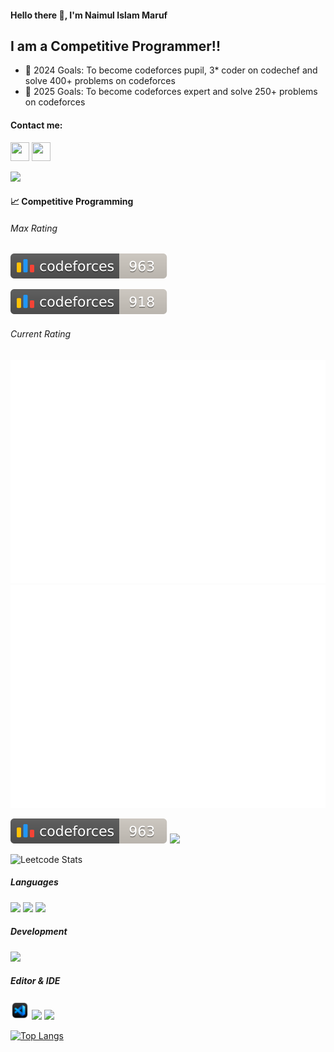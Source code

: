 #### Hello there 👋, I'm Naimul Islam Maruf

## I am a Competitive Programmer!!

- 🥅 2024 Goals: To become codeforces pupil, 3* coder on codechef and solve 400+ problems on codeforces
- 🥅 2025 Goals: To become codeforces expert and solve 250+ problems on codeforces

#### Contact me:
<a href="https://www.facebook.com/nimaruf04" target="blank_"><img src="https://www.vectorlogo.zone/logos/facebook/facebook-icon.svg" width="30" height="30"/></a>
<a href="https://www.linkedin.com/in/nimaruf/"><img src="https://www.vectorlogo.zone/logos/linkedin/linkedin-icon.svg" width="30" height="30"/></a>

![](https://komarev.com/ghpvc/?username=NImaruf04&base=0)
#### 📈 Competitive Programming
###### Max Rating
![](https://raw.githubusercontent.com/NImaruf04/cf-stats/main/output/max_rating.svg)



![](https://raw.githubusercontent.com/NImaruf04/cf-stats/main/output/rating.svg)
###### Current Rating

![](https://raw.githubusercontent.com/NImaruf04/cf-stats/main/output/light_card.svg#gh-dark-mode-only)
![](https://raw.githubusercontent.com/NImaruf04/cf-stats/main/output/light_card.svg)

![](https://raw.githubusercontent.com/NImaruf04/cf-stats/main/output/max_rating.svg)
[![](https://atcoder-stats-git-main-akmhmgc.vercel.app/api?username=crazyha)](https://github.com/akmhmgc/atcoder-stats)

![Leetcode Stats](https://leetcard.jacoblin.cool/emam_hasan_himu?theme=light)



##### Languages 
<img src="https://upload.wikimedia.org/wikipedia/commons/1/19/C_Logo.png" width="30"/></a>
<img src="https://upload.wikimedia.org/wikipedia/commons/1/18/ISO_C%2B%2B_Logo.svg" width="30"/></a>
<img src="src/java.png" width="35"/></a>



##### Development

<img src="src/pngegg.png" width="30" /></a>

##### Editor & IDE
<img src="src/vs.png" width="30"/></a>
<img src="src/android-studio-icon.png" width="30"/></a>
<img src="src/pngwing.com.png" width="30"/></a>

[![Top Langs](https://github-readme-stats.vercel.app/api/top-langs/?username=emamhasan1804)](https://github.com/anuraghazra/github-readme-stats)
